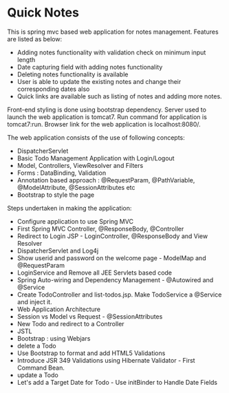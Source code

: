 # Quick Notes

This is spring mvc based web application for notes management. Features are listed as below:
- Adding notes functionality with validation check on minimum input length
- Date capturing field with adding notes functionality
- Deleting notes functionality is available
- User is able to update the existing notes and change their corresponding dates also
- Quick links are available such as listing of notes and adding more notes.

Front-end styling is done using bootstrap dependency.
Server used to launch the web application is tomcat7.
Run command for application is tomcat7:run.
Browser link for the web application is localhost:8080/.

The web application consists of the use of following concepts:
- DispatcherServlet
- Basic Todo Management Application with Login/Logout
- Model, Controllers, ViewResolver and Filters
- Forms : DataBinding, Validation
- Annotation based approach : @RequestParam, @PathVariable, @ModelAttribute, @SessionAttributes etc 
- Bootstrap to style the page


Steps undertaken in making the application:
- Configure application to use Spring MVC
- First Spring MVC Controller, @ResponseBody, @Controller
- Redirect to Login JSP - LoginController, @ResponseBody and View Resolver
- DispatcherServlet and Log4j
- Show userid and password on the welcome page - ModelMap and @RequestParam
- LoginService and Remove all JEE Servlets based code
- Spring Auto-wiring and Dependency Management - @Autowired and @Service
- Create TodoController and list-todos.jsp. Make TodoService a @Service and inject it.
- Web Application Architecture
- Session vs Model vs Request - @SessionAttributes
- New Todo and redirect to a Controller
- JSTL
- Bootstrap : using Webjars
- delete a Todo
- Use Bootstrap to format and add HTML5 Validations
- Introduce JSR 349 Validations using Hibernate Validator - First Command Bean.
- update a Todo
- Let's add a Target Date for Todo - Use initBinder to Handle Date Fields

